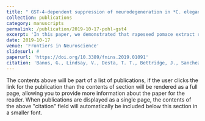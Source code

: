 ```yaml
---
title: " GST-4-dependent suppression of neurodegeneration in *C. elegans* models of Parkinsons and Machado-Joseph disease by rapeseed pomace extract supplementation. "
collection: publications
category: manuscripts
permalink: /publication/2019-10-17-pohl-gst4
excerpt: 'In this paper, we demonstrated that rapeseed pomace extract rescued the motor function of Machdo-Joseph disease model *C.elegans* and prevented dopaminergic degeneration in in two *C. elegans* models of Parkinsons disease.'
date: 2019-10-17
venue: 'Frontiers in Neuroscience'
slidesurl: #
paperurl: 'https://doi.org/10.3389/fnins.2019.01091'
citation: 'Banos, G., Lindsay, V., Desta, T. T., Bettridge, J., Sanchez-Molano, E., Vallejo-Trujillo, A., Matika, O., Dessie, T.,Pohl, F., Teixeira-Castro, A., Costa, M. D., Lindsay, V., Fiúza-Fernandes, J., Goua, M., Bermano, G., Russell, W., Maciel, P. & Kong Thoo Lin, P. (2019). GST-4-dependent suppression of neurodegeneration in *C. elegans* models of Parkinsons and Machado-Joseph disease by rapeseed pomace extract supplementation. <i>Frontiers in Neuroscience</i>. 13.'
---
```


The contents above will be part of a list of publications, if the user clicks the link for the publication than the contents of section will be rendered as a full page, allowing you to provide more information about the paper for the reader. When publications are displayed as a single page, the contents of the above "citation" field will automatically be included below this section in a smaller font.
